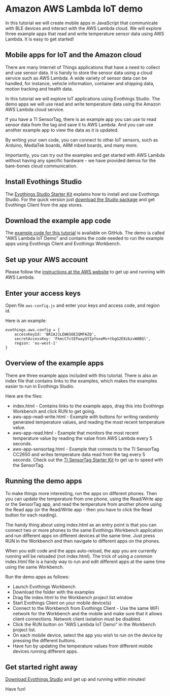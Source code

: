 # Amazon AWS Lambda IoT demo

In this tutorial we will create mobile apps in JavaScript that communicate with BLE devices and interact with the AWS Lambda cloud. We will explore three example apps that read and write temperature sensor data using AWS Lambda. It is easy to get started!

<!--more-->

## Mobile apps for IoT and the Amazon cloud

There are many Internet of Things applications that have a need to collect and use sensor data. It is handy to store the sensor data using a cloud service such as AWS Lambda. A wide variety of sensor data can be handled, for instance, vehicle information, container and shipping data, motion tracking and health data.

In this tutorial we will explore IoT applications using Evothings Studio. The demo apps we will use read and write temperature data using the Amazon AWS Lambda cloud service.

If you have a TI SensorTag, there is an example app you can use to read sensor data from the tag and save it to AWS Lambda. And you can use another example app to view the data as it is updated.

By writing your own code, you can connect to other IoT sensors, such as Arduino, MediaTek boards, ARM mbed boards, and many more.

Importantly, you can try out the examples and get started with AWS Lambda without having any specific hardware - we have provided demos for the bare-bones cloud communication.

## Install Evothings Studio

The <a href="http://evothings.com/evothings-studio-starter-kit/">Evothings Studio Starter Kit</a> explains how to install and use Evothings Studio. For the quick version just <a href="http://evothings.com/download/">download the Studio package</a> and get Evothings Client from the app stores.

## Download the example app code

The <a href="https://github.com/divineprog/evo-demos/tree/master/Demos2015/aws-iot-demo">example code for this tutorial</a> is available on GitHub. The demo is called "AWS Lambda IoT Demo" and contains the code needed to run the example apps using Evothings Client and Evothings Workbench.

## Set up your AWS account

Please follow the <a href="http://docs.aws.amazon.com/lambda/latest/dg/setting-up.html"> instructions at the AWS website</a> to get up and running with AWS Lambda.

## Enter your access keys

Open file <code>aws-config.js</code> and enter your keys and access code, and region id.

Here is an example:

    evothings.aws.config = {
        accessKeyId: 'BKIAJJLEW6SOEIQMFAZQ',
        secretAccessKey: 'FkmcCfctEFwayUYIpYoxeMv+tbgG2E8zbzvW8BQl',
        region: 'eu-west-1'
    }

## Overview of the example apps

There are three example apps included with this tutorial. There is also an index file that contains links to the examples, which makes the examples easier to run in Evothings Studio.

Here are the files:

* index.html - Contains links to the example apps, drag this into Evothings Workbench and click RUN to get going.
* aws-app-read-write.html - Example with buttons for writing randomly generated temperature values, and reading the most recent temperature value.
* aws-app-read.html - Example that monitors the most recent temperature value by reading the value from AWS Lambda every 5 seconds.
* aws-app-sensortag.html - Example that connects to the TI SensorTag CC2650 and writes temperature data read from the tag every 5 seconds. Check out the <a href="http://evothings.com/ti-sensortag-starter-kit/">TI SensorTag Starter Kit</a> to get up to speed with the SensorTag.

## Running the demo apps

To make things more interesting, run the apps on different phones. Then you can update the temperature from one phone, using the Read/Write app or the SensorTag app, and read the temperature from another phone using the Read app (or the Read/Write app - then you have to click the Read button for each reading).

The handy thing about using index.html as an entry point is that you can connect two or more phones to the same Evothings Workbench application and run different apps on different devices at the same time. Just press RUN in the Workbench and then navigate to different apps on the phones.

When you edit code and the apps auto-reload, the app you are currently running will be reloaded (not index.html). The trick of using a common index.html file is a handy way to run and edit different apps at the same time using the same Workbench.

Run the demo apps as follows:

<ul>
    <li>Launch Evothings Workbench</li>
    <li>Download the folder with the examples</li>
    <li>Drag file index.html to the Workbench project list window</li>
    <li>Start Evothings Client on your mobile device(s)</li>
    <li>Connect to the Workbench from Evothings Client -  Use the same WiFi network for the Workbench and the mobile and make sure that it allows client connections. Network client isolation must be disabled.</li>
    <li>Click the RUN button on "AWS Lambda IoT Demo" in the Workbench project list.</li>
    <li>On each mobile device, select the app you wish to run on the device by pressing the different buttons.</li>
    <li>Have fun by updating the temperature values from different mobile devices running different apps.</li>
</ul>

## Get started right away

<a href="http://evothings.com/download/">Download Evothings Studio</a> and get up and running within minutes!

Have fun!




